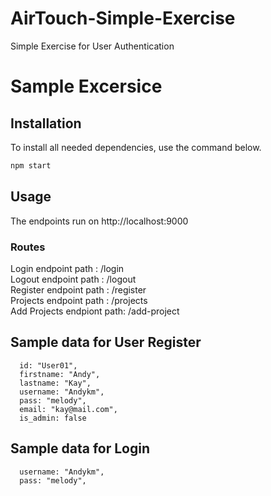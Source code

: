 # AirTouch-Simple-Exercise
Simple Exercise for User Authentication

# Sample Excersice 
## Installation
To install all needed dependencies, use the command below. 
```bash
npm start
```

## Usage
The endpoints run on http://localhost:9000
  ### Routes
  Login endpoint path : /login <br/>
  Logout endpoint path : /logout <br/>
  Register endpoint path : /register <br/>
  Projects endpoint path : /projects <br/>
  Add Projects endpiont path: /add-project

## Sample data for User Register
      id: "User01",
      firstname: "Andy",
      lastname: "Kay",
      username: "Andykm",
      pass: "melody",
      email: "kay@mail.com",
      is_admin: false
      
 ## Sample data for Login
      username: "Andykm",
      pass: "melody",
